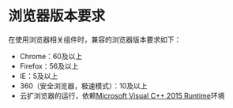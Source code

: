 # 浏览器版本要求

在使用浏览器相关组件时，兼容的浏览器版本要求如下：

- Chrome：60及以上
- Firefox：56及以上
- IE：5及以上
- 360（安全浏览器，极速模式）：10及以上
- 云扩浏览器的运行，依赖[Microsoft Visual C++ 2015 Runtime](https://docs.microsoft.com/en-US/cpp/windows/latest-supported-vc-redist?view=msvc-160 )环境
